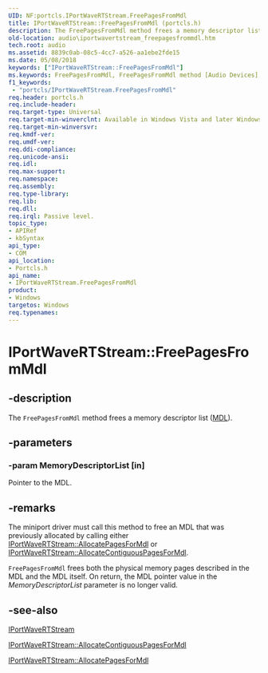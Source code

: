 ```yaml
---
UID: NF:portcls.IPortWaveRTStream.FreePagesFromMdl
title: IPortWaveRTStream::FreePagesFromMdl (portcls.h)
description: The FreePagesFromMdl method frees a memory descriptor list (MDL).
old-location: audio\iportwavertstream_freepagesfrommdl.htm
tech.root: audio
ms.assetid: 8839c0ab-08c5-4cc7-a526-aa1ebe2fde15
ms.date: 05/08/2018
keywords: ["IPortWaveRTStream::FreePagesFromMdl"]
ms.keywords: FreePagesFromMdl, FreePagesFromMdl method [Audio Devices], FreePagesFromMdl method [Audio Devices],IPortWaveRTStream interface, IPortWaveRTStream interface [Audio Devices],FreePagesFromMdl method, IPortWaveRTStream.FreePagesFromMdl, IPortWaveRTStream::FreePagesFromMdl, audio.iportwavertstream_freepagesfrommdl, audmp-routines_7e3477c5-08b8-4e7c-bfb9-36945bf765c4.xml, portcls/IPortWaveRTStream::FreePagesFromMdl
f1_keywords:
 - "portcls/IPortWaveRTStream.FreePagesFromMdl"
req.header: portcls.h
req.include-header: 
req.target-type: Universal
req.target-min-winverclnt: Available in Windows Vista and later Windows operating systems.
req.target-min-winversvr: 
req.kmdf-ver: 
req.umdf-ver: 
req.ddi-compliance: 
req.unicode-ansi: 
req.idl: 
req.max-support: 
req.namespace: 
req.assembly: 
req.type-library: 
req.lib: 
req.dll: 
req.irql: Passive level.
topic_type:
- APIRef
- kbSyntax
api_type:
- COM
api_location:
- Portcls.h
api_name:
- IPortWaveRTStream.FreePagesFromMdl
product:
- Windows
targetos: Windows
req.typenames: 
---
```


# IPortWaveRTStream::FreePagesFromMdl


## -description


The <code>FreePagesFromMdl</code> method frees a memory descriptor list (<a href="https://docs.microsoft.com/windows-hardware/drivers/ddi/wdm/ns-wdm-_mdl">MDL</a>).


## -parameters




### -param MemoryDescriptorList [in]

Pointer to the MDL.


## -remarks



The miniport driver must call this method to free an MDL that was previously allocated by calling either <a href="https://docs.microsoft.com/windows-hardware/drivers/ddi/portcls/nf-portcls-iportwavertstream-allocatepagesformdl">IPortWaveRTStream::AllocatePagesForMdl</a> or <a href="https://docs.microsoft.com/windows-hardware/drivers/ddi/portcls/nf-portcls-iportwavertstream-allocatecontiguouspagesformdl">IPortWaveRTStream::AllocateContiguousPagesForMdl</a>.

<code>FreePagesFromMdl</code> frees both the physical memory pages described in the MDL and the MDL itself. On return, the MDL pointer value in the <i>MemoryDescriptorList</i> parameter is no longer valid.




## -see-also




<a href="https://docs.microsoft.com/windows-hardware/drivers/ddi/portcls/nn-portcls-iportwavertstream">IPortWaveRTStream</a>



<a href="https://docs.microsoft.com/windows-hardware/drivers/ddi/portcls/nf-portcls-iportwavertstream-allocatecontiguouspagesformdl">IPortWaveRTStream::AllocateContiguousPagesForMdl </a>



<a href="https://docs.microsoft.com/windows-hardware/drivers/ddi/portcls/nf-portcls-iportwavertstream-allocatepagesformdl">IPortWaveRTStream::AllocatePagesForMdl</a>
 

 

